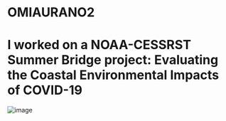 # OMIAURANO2

# I worked on a NOAA-CESSRST Summer Bridge project: Evaluating the Coastal Environmental Impacts of COVID-19


![image](https://user-images.githubusercontent.com/62675121/126703984-0d059cb5-a5c1-405e-a6db-097bac65ca89.png)
